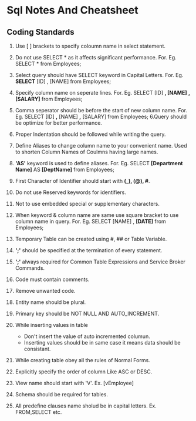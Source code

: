 # Sql Notes And Cheatsheet 

## Coding Standards
1. Use [ ] brackets to specify coloumn name in select statement.
2. Do not use SELECT * as it affects significant performance.
   For. Eg. SELECT * from Employees;
3. Select query should have SELECT keyword in Capital Letters.
   For. Eg. **SELECT** [ID]
                      , [NAME]
                 from Employees;
4. Specify column name on seperate lines.
   For. Eg. SELECT [ID]
                 **, [NAME]**
                 **, [SALARY]**
                 from Employees;
5. Comma seperator should be before the start of new column name.
   For. Eg. SELECT [ID]
                 **,** [NAME]
                 **,** [SALARY]
                 from Employees;
6.Query should be optimize for better performance.
7. Proper Indentation should be followed while writing the query.
8. Define Aliases to change column name to your convenient name. Used to shorten Column Names of Coulmns having large names.
9. **'AS'** keyword is used to define aliases.
   For. Eg. SELECT **[Department Name]** AS **[DeptName]**
                   from Employees;
10. First Character of Identifier should start with **(_), (@), #**.
11. Do not use Reserved keywords for identifiers.
12. Not to use embedded special or supplementary characters.
13. When keyword & column name are same use square bracket to use column name in query.
    For. Eg. SELECT [NAME]
                   , **[DATE]** 
                   from Employees;
14. Temporary Table can be created using #, ## or Table Variable.
15. **';'** should be specified at the termination of every statement.
16. **';'** always required for Common Table Expressions and Service Broker Commands.
17. Code must contain comments.
18. Remove unwanted code.
19. Entity name should be plural.
20. Primary key should be NOT NULL  AND AUTO_INCREMENT.
21. While inserting values in table 
     - Don't insert the value of auto incremented columun.
     - Inserting values should be in same case it means data should be consistant.
22. While creating table obey all the rules of Normal Forms.
23. Explicitly specify the order of column Like ASC or DESC.
24. View name should start with 'V'.
     Ex. [vEmployee]
   
25. Schema should be required for tables.
26. All predefine clauses name sholud be in capital letters.
     Ex. FROM,SELECT etc.

